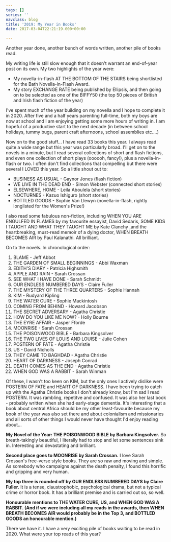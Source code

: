 ```yaml
---
tags: []
series: ''
navclass: blog
title: '2019: My Year in Books'
date: 2017-03-04T22:21:19.000+00:00

---
```

Another year done, another bunch of words written, another pile of books read.

My writing life is still slow enough that it doesn't warrant an end-of-year post on its own. My two highlights of the year were:

* My novella-in-flash AT THE BOTTOM OF THE STAIRS being shortlisted for the Bath Novella-in-Flash Award.
* My story EXCHANGE RATE being published by Ellipsis, and then going on to be selected as one of the BIFFY50 (the top 50 pieces of British and Irish flash fiction of the year)

I've spent much of the year building on my novella and I hope to complete it in 2020. After five and a half years parenting full-time, both my boys are now at school and I am enjoying getting some more hours of writing in. I am hopeful of a productive start to the next decade (in between school holidays, tummy bugs, parent craft afternoons, school assemblies etc....)

Now on to the good stuff... I have read 33 books this year. I always read quite a wide range but this year was particularly broad. I'll get on to the novels in a minute, but I read several collections of short and flash fictions, and even one collection of short plays (oooooh, fancy!), plus a novella-in-flash or two. I often don't find collections that compelling but there were several I LOVED this year. So a little shout out to:

* BUSINESS AS USUAL  - Gaynor Jones (flash fiction)
* WE LIVE IN THE DEAD END  - Simon Webster (connected short stories)
* ELSEWHERE, HOME - Leila Aboulela (short stories)
* NOCTURNES - Kazuo Ishiguro (short stories)
* BOTTLED GOODS  - Sophie Van Llewyn (novella-in-flash, rightly longlisted for the Women's Prize!)

I also read some fabulous non-fiction, including WHEN YOU ARE ENGULFED IN FLAMES  by my favourite essayist, David Sedaris, SOME KIDS I TAUGHT AND WHAT THEY TAUGHT ME by Kate Clanchy ,and the heartbreaking, must-read memoir of a dying doctor, WHEN BREATH BECOMES AIR by Paul Kalanathi. All brilliant.

On to the novels. In chronological order:

 1. BLAME - Jeff Abbot
 2. THE GARDEN OF SMALL BEGINNINGS - Abbi Waxman
 3. EDITH'S DIARY - Patricia Highsmith
 4. APPLE AND RAIN - Sarah Crossan
 5. SEE WHAT I HAVE DONE  - Sarah Schmidt
 6. OUR ENDLESS NUMBERED DAYS  - Claire Fuller
 7. THE MYSTERY OF THE THREE QUARTERS - Sophie Hannah
 8. KIM - Rudyard Kipling
 9. THE WATER CURE - Sophie Mackintosh
10. COMING FROM BEHIND  - Howard Jacobson
11. THE SECRET ADVERSARY  - Agatha Christie
12. HOW DO YOU LIKE ME NOW? - Holly Bourne
13. THE EYRE AFFAIR  - Jasper Fforde
14. MOONRISE  - Sarah Crossan
15. THE POISONWOOD BIBLE - Barbara Kingsolver
16. THE TWO LIVES OF LOUIS AND LOUISE - Julie Cohen
17. POSTERN OF FATE  - Agatha Christie
18. US - David Nicholls
19. THEY CAME TO BAGHDAD - Agatha Christie
20. HEART OF DARKNESS - Joseph Conrad
21. DEATH COMES AS THE END  - Agatha Christie
22. WHEN GOD WAS A RABBIT - Sarah Winman

Of these, I wasn't too keen on KIM, but the only ones I actively dislike were POSTERN OF FATE and HEART OF DARKNESS. I have been trying to catch up with the Agatha Christie books I don't already know, but I'm sad I read POSTERN. It was rambling, repetitve and confused. It was also her last book - probably written when she had early-stage dementia. It's interesting that a book about central Africa should be my other least-favourite because my book of the year was also set there and about colonialism and missionaries and all sorts of other things I would never have thought I'd enjoy reading about...

**My Novel of the Year: THE POISONWOOD BIBLE  by Barbara Kingsolver.** So breath-takingly beautiful, I literally had to stop and let some sentences sink in. Interesting and devastating and brilliant.

**Second place goes to MOONRISE by Sarah Crossan.** I love Sarah Crossan's free-verse style books. They are so raw and moving and simple. As somebody who campaigns against the death penalty, I found this horrific and gripping and very human.

**My top three is rounded off by OUR ENDLESS NUMBERED DAYS by Claire Fuller.** It is a tense, claustrophobic, psychological drama, but not a typical crime or horror book. It has a brilliant premise and is carried out so, so well.

**Honourable mentions to THE WATER CURE, US, and WHEN GOD WAS A RABBIT. (And if we were including all my reads in the awards, then WHEN BREATH BECOMES AIR  would probably be in the Top 3, and BOTTLED GOODS an honourable mention.)**

There we have it. I have a very exciting pile of books waiting to be read in 2020. What were your top reads of this year?